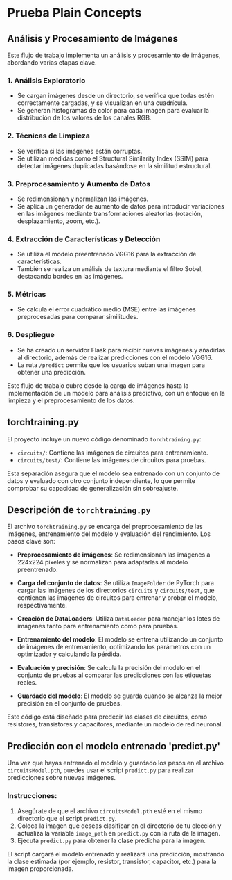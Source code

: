 # Prueba Plain Concepts

## Análisis y Procesamiento de Imágenes

Este flujo de trabajo implementa un análisis y procesamiento de imágenes, abordando varias etapas clave.

### 1. Análisis Exploratorio

- Se cargan imágenes desde un directorio, se verifica que todas estén correctamente cargadas, y se visualizan en una cuadrícula.
- Se generan histogramas de color para cada imagen para evaluar la distribución de los valores de los canales RGB.

###  2. Técnicas de Limpieza

- Se verifica si las imágenes están corruptas.
- Se utilizan medidas como el Structural Similarity Index (SSIM) para detectar imágenes duplicadas basándose en la similitud estructural.

###  3. Preprocesamiento y Aumento de Datos

- Se redimensionan y normalizan las imágenes.
- Se aplica un generador de aumento de datos para introducir variaciones en las imágenes mediante transformaciones aleatorias (rotación, desplazamiento, zoom, etc.).

###  4. Extracción de Características y Detección

- Se utiliza el modelo preentrenado VGG16 para la extracción de características.
- También se realiza un análisis de textura mediante el filtro Sobel, destacando bordes en las imágenes.

###  5. Métricas

- Se calcula el error cuadrático medio (MSE) entre las imágenes preprocesadas para comparar similitudes.

###  6. Despliegue

- Se ha creado un servidor Flask para recibir nuevas imágenes y añadirlas al directorio, además de realizar predicciones con el modelo VGG16.
- La ruta `/predict` permite que los usuarios suban una imagen para obtener una predicción.

Este flujo de trabajo cubre desde la carga de imágenes hasta la implementación de un modelo para análisis predictivo, con un enfoque en la limpieza y el preprocesamiento de los datos.


## torchtraining.py

El proyecto incluye un nuevo código denominado `torchtraining.py`:

- `circuits/`: Contiene las imágenes de circuitos para entrenamiento.
- `circuits/test/`: Contiene las imágenes de circuitos para pruebas.

Esta separación asegura que el modelo sea entrenado con un conjunto de datos y evaluado con otro conjunto independiente, lo que permite comprobar su capacidad de generalización sin sobreajuste.

## Descripción de `torchtraining.py`

El archivo `torchtraining.py` se encarga del preprocesamiento de las imágenes, entrenamiento del modelo y evaluación del rendimiento. Los pasos clave son:

- **Preprocesamiento de imágenes**: Se redimensionan las imágenes a 224x224 píxeles y se normalizan para adaptarlas al modelo preentrenado.
  
- **Carga del conjunto de datos**: Se utiliza `ImageFolder` de PyTorch para cargar las imágenes de los directorios `circuits` y `circuits/test`, que contienen las imágenes de circuitos para entrenar y probar el modelo, respectivamente.

- **Creación de DataLoaders**: Utiliza `DataLoader` para manejar los lotes de imágenes tanto para entrenamiento como para pruebas.

- **Entrenamiento del modelo**: El modelo se entrena utilizando un conjunto de imágenes de entrenamiento, optimizando los parámetros con un optimizador y calculando la pérdida.

- **Evaluación y precisión**: Se calcula la precisión del modelo en el conjunto de pruebas al comparar las predicciones con las etiquetas reales.

- **Guardado del modelo**: El modelo se guarda cuando se alcanza la mejor precisión en el conjunto de pruebas.

Este código está diseñado para predecir las clases de circuitos, como resistores, transistores y capacitores, mediante un modelo de red neuronal.


## Predicción con el modelo entrenado 'predict.py'

Una vez que hayas entrenado el modelo y guardado los pesos en el archivo `circuitsModel.pth`, puedes usar el script `predict.py` para realizar predicciones sobre nuevas imágenes.

### Instrucciones:
1. Asegúrate de que el archivo `circuitsModel.pth` esté en el mismo directorio que el script `predict.py`.
2. Coloca la imagen que deseas clasificar en el directorio de tu elección y actualiza la variable `image_path` en `predict.py` con la ruta de la imagen.
3. Ejecuta `predict.py` para obtener la clase predicha para la imagen.

El script cargará el modelo entrenado y realizará una predicción, mostrando la clase estimada (por ejemplo, resistor, transistor, capacitor, etc.) para la imagen proporcionada.

